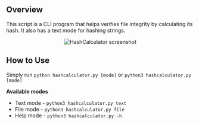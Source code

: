 ## Overview
This script is a CLI program that helps verifies file integrity by calculating its hash. It also has a text mode for hashing strings.

<p align="center">
  <img src="https://github.com/sixth-sensei/HashCalculator/assets/31647166/db180077-a28f-4d32-baf1-478f32af1fa5" width="auto" title="HashCalculator screenshot">
</p>

## How to Use
Simply run `python hashcalculator.py [mode]` or `python3 hashcalculator.py [mode]`

**Available modes**
- Text mode - `python3 hashcalculator.py text`
- File mode - `python3 hashcalculator.py file`
- Help mode - `python3 hashcalculator.py -h`
